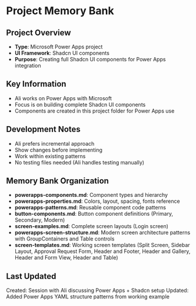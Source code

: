 # Project Memory Bank

## Project Overview
- **Type**: Microsoft Power Apps project
- **UI Framework**: Shadcn UI components
- **Purpose**: Creating full Shadcn UI components for Power Apps integration

## Key Information
- Ali works on Power Apps with Microsoft
- Focus is on building complete Shadcn UI components
- Components are created in this project folder for Power Apps use

## Development Notes
- Ali prefers incremental approach
- Show changes before implementing
- Work within existing patterns
- No testing files needed (Ali handles testing manually)

## Memory Bank Organization
- **powerapps-components.md**: Component types and hierarchy
- **powerapps-properties.md**: Colors, layout, spacing, fonts reference
- **powerapps-patterns.md**: Reusable component code patterns
- **button-components.md**: Button component definitions (Primary, Secondary, Modern)
- **screen-examples.md**: Complete screen layouts (Login screen)
- **powerapps-screen-structure.md**: Modern screen architecture patterns with GroupContainers and Table controls
- **screen-templates.md**: Working screen templates (Split Screen, Sidebar Layout, Approval Request Form, Header and Footer, Header and Gallery, Header and Form View, Header and Table)

## Last Updated
Created: Session with Ali discussing Power Apps + Shadcn setup
Updated: Added Power Apps YAML structure patterns from working example